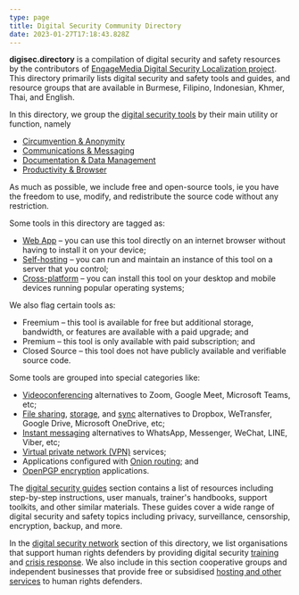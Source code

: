 ```yaml
---
type: page
title: Digital Security Community Directory
date: 2023-01-27T17:18:43.828Z
---
```

**digisec.directory** is a compilation of digital security and safety resources by the contributors of [EngageMedia Digital Security Localization project](https://engagemedia.org/projects/localization/). This directory primarily lists digital security and safety tools and guides, and resource groups that are available in Burmese, Filipino, Indonesian, Khmer, Thai, and English.

In this directory, we group the [digital security tools](/categories/digital-security-tools/) by their main utility or function, namely

* [Circumvention & Anonymity](/tags/circumvention-anonymity/)
* [Communications & Messaging](/tags/communications-messaging/)
* [Documentation & Data Management](/tags/documentation-data-management/)
* [Productivity & Browser](/tags/productivity-browser/)

As much as possible, we include free and open-source tools, ie you have the freedom to use, modify, and redistribute the source code without any restriction. 

Some tools in this directory are tagged as:

* [Web App](/tags/web-app/) – you can use this tool directly on an internet browser without having to install it on your device;
* [Self-hosting](/tags/self-hosting/) – you can run and maintain an instance of this tool on a server that you control;
* [Cross-platform](/tags/cross-platform/) – you can install this tool on your desktop and mobile devices running popular operating systems;

W﻿e also flag certain tools as:

* Freemium – this tool is available for free but additional storage, bandwidth, or features are available with a paid upgrade; and
* Premium – this tool is only available with paid subscription; and
* Closed Source – this tool does not have publicly available and verifiable source code.

S﻿ome tools are grouped into special categories like:

* [Videoconferencing](/categories/Videoconferencing/) alternatives to Zoom, Google Meet, Microsoft Teams, etc;
* [File sharing](/categories/file-sharing/), [storage](/categories/file-storage/), and [sync](/categories/file-sync/) alternatives to Dropbox, WeTransfer, Google Drive, Microsoft OneDrive, etc;
* [Instant messaging](/categories/Instant-Messaging/) alternatives to WhatsApp, Messenger, WeChat, LINE, Viber, etc;
* [Virtual private network (VPN)](/categories/Virtual-Private-Network/) services;
* A﻿pplications c﻿onfigured with [Onion routing](/categories/onion-routing/);﻿ and
* [OpenPGP encryption](/categories/openpgp-encryption/) applications.

The [digital security guides](/categories/digital-security-guides/) section contains a list of resources including step-by-step instructions, user manuals, trainer's handbooks, support toolkits, and other similar materials. These guides cover a wide range of digital security and safety topics including privacy, surveillance, censorship, encryption, backup, and more.

In the [digital security network](/categories/digital-security-network/) section of this directory, we list organisations that support human rights defenders by providing digital security [training](/categories/digital-security-trainers/) and [crisis response](/categories/digital-security-crisis-responders/). We also include in this section cooperative groups and independent businesses that provide free or subsidised [hosting and other services](/categories/digital-security-service-providers/) to human rights defenders.
